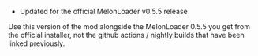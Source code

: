 - Updated for the official MelonLoader v0.5.5 release

Use this version of the mod alongside the MelonLoader 0.5.5 you get from the official installer, not the github actions / nightly builds that have been linked previously.